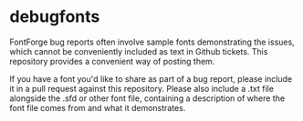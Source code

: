 debugfonts
==========

FontForge bug reports often involve sample fonts demonstrating the issues,
which cannot be conveniently included as text in Github tickets.  This
repository provides a convenient way of posting them.

If you have a font you'd like to share as part of a bug report, please
include it in a pull request against this repository.  Please also include a
.txt file alongside the .sfd or other font file, containing a description of
where the font file comes from and what it demonstrates.

